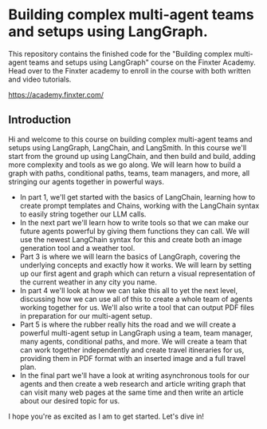 # Building complex multi-agent teams and setups using LangGraph.

This repository contains the finished code for the "Building complex multi-agent teams and setups using LangGraph" course on the Finxter Academy. Head over to the Finxter academy to enroll in the course with both written and video tutorials.

https://academy.finxter.com/

## Introduction

Hi and welcome to this course on building complex multi-agent teams and setups using LangGraph, LangChain, and LangSmith. In this course we'll start from the ground up using LangChain, and then build and build, adding more complexity and tools as we go along. We will learn how to build a graph with paths, conditional paths, teams, team managers, and more, all stringing our agents together in powerful ways.

- In part 1, we'll get started with the basics of LangChain, learning how to create prompt templates and Chains, working with the LangChain syntax to easily string together our LLM calls.
- In the next part we'll learn how to write tools so that we can make our future agents powerful by giving them functions they can call. We will use the newest LangChain syntax for this and create both an image generation tool and a weather tool.
- Part 3 is where we will learn the basics of LangGraph, covering the underlying concepts and exactly how it works. We will learn by setting up our first agent and graph which can return a visual representation of the current weather in any city you name.
- In part 4 we'll look at how we can take this all to yet the next level, discussing how we can use all of this to create a whole team of agents working together for us. We'll also write a tool that can output PDF files in preparation for our multi-agent setup.
- Part 5 is where the rubber really hits the road and we will create a powerful multi-agent setup in LangGraph using a team, team manager, many agents, conditional paths, and more. We will create a team that can work together independently and create travel itineraries for us, providing them in PDF format with an inserted image and a full travel plan.
- In the final part we'll have a look at writing asynchronous tools for our agents and then create a web research and article writing graph that can visit many web pages at the same time and then write an article about our desired topic for us.

I hope you're as excited as I am to get started. Let's dive in!
